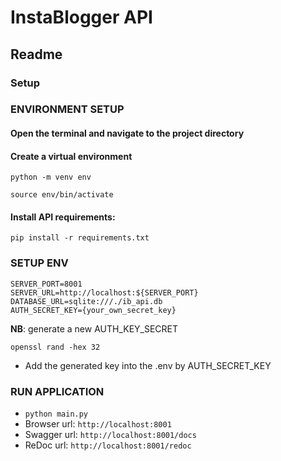 # InstaBlogger API

## Readme

### Setup


### ENVIRONMENT SETUP
#### Open the terminal and navigate to the project directory

#### Create a virtual environment
```commandline
python -m venv env
```
```commandline
source env/bin/activate
```

#### Install API requirements:
```commandline
pip install -r requirements.txt
```

### SETUP ENV
```dotenv
SERVER_PORT=8001
SERVER_URL=http://localhost:${SERVER_PORT}
DATABASE_URL=sqlite:///./ib_api.db
AUTH_SECRET_KEY={your_own_secret_key}
```

**NB**: generate a new AUTH_KEY_SECRET
```commandline
openssl rand -hex 32
```
* Add the generated key into the .env by AUTH_SECRET_KEY

### RUN APPLICATION
* ```python main.py```
* Browser url: ```http://localhost:8001```
* Swagger url: ```http://localhost:8001/docs```
* ReDoc url: ```http://localhost:8001/redoc```

